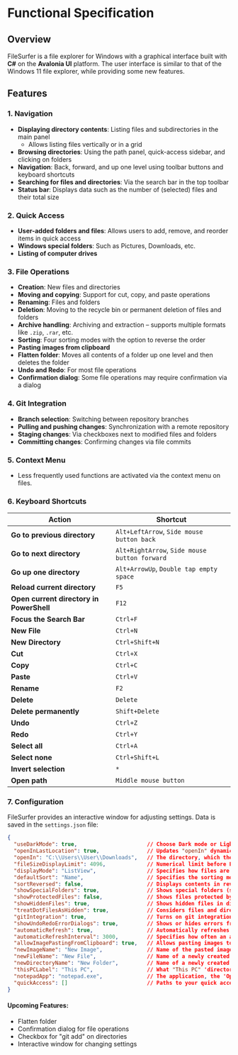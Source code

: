 # Functional Specification

## Overview  
FileSurfer is a file explorer for Windows with a graphical interface built with **C#** on the **Avalonia UI** platform.
 The user interface is similar to that of the Windows 11 file explorer, while providing some new features.

## Features  

### 1. Navigation  
- **Displaying directory contents**: Listing files and subdirectories in the main panel  
  - Allows listing files vertically or in a grid  
- **Browsing directories**: Using the path panel, quick-access sidebar, and clicking on folders  
- **Navigation**: Back, forward, and up one level using toolbar buttons and keyboard shortcuts  
- **Searching for files and directories**: Via the search bar in the top toolbar  
- **Status bar**: Displays data such as the number of (selected) files and their total size  

### 2. Quick Access  
- **User-added folders and files**: Allows users to add, remove, and reorder items in quick access  
- **Windows special folders**: Such as Pictures, Downloads, etc.  
- **Listing of computer drives**  

### 3. File Operations  
- **Creation**: New files and directories  
- **Moving and copying**: Support for cut, copy, and paste operations  
- **Renaming**: Files and folders  
- **Deletion**: Moving to the recycle bin or permanent deletion of files and folders  
- **Archive handling**: Archiving and extraction – supports multiple formats like `.zip`, `.rar`, etc.  
- **Sorting**: Four sorting modes with the option to reverse the order  
- **Pasting images from clipboard**  
- **Flatten folder**: Moves all contents of a folder up one level and then deletes the folder  
- **Undo and Redo**: For most file operations  
- **Confirmation dialog**: Some file operations may require confirmation via a dialog  

### 4. Git Integration  
- **Branch selection**: Switching between repository branches  
- **Pulling and pushing changes**: Synchronization with a remote repository  
- **Staging changes**: Via checkboxes next to modified files and folders  
- **Committing changes**: Confirming changes via file commits  

### 5. Context Menu  
- Less frequently used functions are activated via the context menu on files.  

### 6. Keyboard Shortcuts  
| **Action**                               | **Shortcut**                                  |
|------------------------------------------|---------------------------------------------- |
| **Go to previous directory**             | `Alt+LeftArrow`, `Side mouse button back`     |
| **Go to next directory**                 | `Alt+RightArrow`, `Side mouse button forward` |
| **Go up one directory**                  | `Alt+ArrowUp`, `Double tap empty space`       |
| **Reload current directory**             | `F5`                                          |
| **Open current directory in PowerShell** | `F12`                                         |
| **Focus the Search Bar**                 | `Ctrl+F`                                      |
| **New File**                             | `Ctrl+N`                                      |
| **New Directory**                        | `Ctrl+Shift+N`                                |
| **Cut**                                  | `Ctrl+X`                                      |
| **Copy**                                 | `Ctrl+C`                                      |
| **Paste**                                | `Ctrl+V`                                      |
| **Rename**                               | `F2`                                          |
| **Delete**                               | `Delete`                                      |
| **Delete permanently**                   | `Shift+Delete`                                |
| **Undo**                                 | `Ctrl+Z`                                      |
| **Redo**                                 | `Ctrl+Y`                                      |
| **Select all**                           | `Ctrl+A`                                      |
| **Select none**                          | `Ctrl+Shift+L`                                |
| **Invert selection**                     | `*`                                           |
| **Open path**                            | `Middle mouse button`                         |

### 7. Configuration  
FileSurfer provides an interactive window for adjusting settings. Data is saved in the `settings.json` file:  
```json
{
  "useDarkMode": true,                      // Choose Dark mode or Light mode
  "openInLastLocation": true,               // Updates "openIn" dynamically
  "openIn": "C:\\Users\\User\\Downloads",   // The directory, which the app will open in
  "fileSizeDisplayLimit": 4096,             // Numerical limit before FileSurfer uses the next byte unit
  "displayMode": "ListView",                // Specifies how files are displayed. Available options are: ListView, IconView
  "defaultSort": "Name",                    // Specifies the sorting mode. Available options are: Name, Date, Type, Size
  "sortReversed": false,                    // Displays contents in reverse order according to the current sorting mode
  "showSpecialFolders": true,               // Shows special folders (such as Music or Downloads) in the sidebar
  "showProtectedFiles": false,              // Shows files protected by the OS in directory contents
  "showHiddenFiles": true,                  // Shows hidden files in directory contents
  "treatDotFilesAsHidden": true,            // Considers files and directories starting with '.' as hidden by the OS
  "gitIntegration": true,                   // Turns on git integration with automatic detection for git repositories
  "showUndoRedoErrorDialogs": true,         // Shows or hides errors from undo / redo operations
  "automaticRefresh": true,                 // Automatically refreshes directory contents
  "automaticRefreshInterval": 3000,         // Specifies how often an automatic refresh should occur (in milliseconds) 
  "allowImagePastingFromClipboard": true,   // Allows pasting images to directories from the system clipboard
  "newImageName": "New Image",              // Name of the pasted image
  "newFileName": "New File",                // Name of a newly created file
  "newDirectoryName": "New Folder",         // Name of a newly created directory
  "thisPCLabel": "This PC",                 // What "This PC" 'directory' will be called
  "notepadApp": "notepad.exe",              // The application, the 'Open in Notepad' context menu option will open
  "quickAccess": []                         // Paths to your quick access items will be stored here
}
```

#### Upcoming Features:  
- Flatten folder  
- Confirmation dialog for file operations  
- Checkbox for "git add" on directories  
- Interactive window for changing settings  